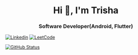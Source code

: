 
<p align="center">
<h1 align="center">Hi 👋, I'm Trisha</h1>
<h3 align="center">Software Developer(Android, Flutter)</h3>

<a href="https://www.linkedin.com/in/trisha-dubey-802b79157"><img alt="Linkedin" src="https://img.shields.io/badge/LinkedIn-%230077B5.svg?logo=linkedin&logoColor=white"/></a>
<a href="https://leetcode.com/trishadubey39"><img alt="LeetCode" src="https://img.shields.io/badge/LeetCode-%230077B5.svg?logo=leetcode"/></a> </br>

<a href="https://github.com/trishadubey39"><img alt="GitHub Status" src="https://github-readme-stats.vercel.app/api?username=trishadubey39&hide=contribs&show_icons=true&include_all_commits=true&count_private=true"/></a></br>

</p>


